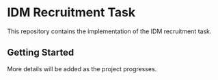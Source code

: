 # IDM Recruitment Task

This repository contains the implementation of the IDM recruitment task.

## Getting Started

More details will be added as the project progresses. 